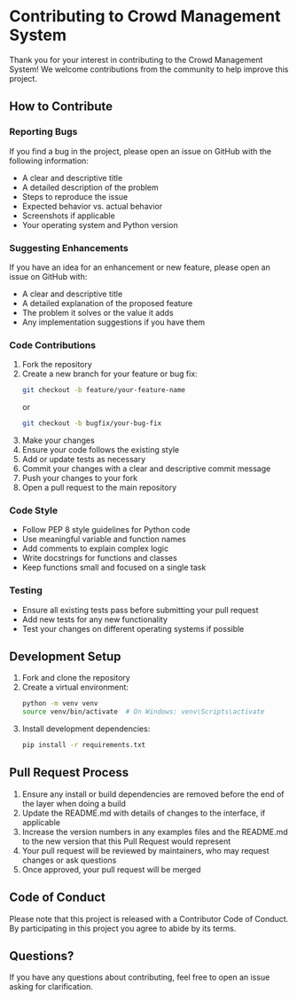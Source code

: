 # Contributing to Crowd Management System

Thank you for your interest in contributing to the Crowd Management System! We welcome contributions from the community to help improve this project.

## How to Contribute

### Reporting Bugs

If you find a bug in the project, please open an issue on GitHub with the following information:
- A clear and descriptive title
- A detailed description of the problem
- Steps to reproduce the issue
- Expected behavior vs. actual behavior
- Screenshots if applicable
- Your operating system and Python version

### Suggesting Enhancements

If you have an idea for an enhancement or new feature, please open an issue on GitHub with:
- A clear and descriptive title
- A detailed explanation of the proposed feature
- The problem it solves or the value it adds
- Any implementation suggestions if you have them

### Code Contributions

1. Fork the repository
2. Create a new branch for your feature or bug fix:
   ```bash
   git checkout -b feature/your-feature-name
   ```
   or
   ```bash
   git checkout -b bugfix/your-bug-fix
   ```
3. Make your changes
4. Ensure your code follows the existing style
5. Add or update tests as necessary
6. Commit your changes with a clear and descriptive commit message
7. Push your changes to your fork
8. Open a pull request to the main repository

### Code Style

- Follow PEP 8 style guidelines for Python code
- Use meaningful variable and function names
- Add comments to explain complex logic
- Write docstrings for functions and classes
- Keep functions small and focused on a single task

### Testing

- Ensure all existing tests pass before submitting your pull request
- Add new tests for any new functionality
- Test your changes on different operating systems if possible

## Development Setup

1. Fork and clone the repository
2. Create a virtual environment:
   ```bash
   python -m venv venv
   source venv/bin/activate  # On Windows: venv\Scripts\activate
   ```
3. Install development dependencies:
   ```bash
   pip install -r requirements.txt
   ```

## Pull Request Process

1. Ensure any install or build dependencies are removed before the end of the layer when doing a build
2. Update the README.md with details of changes to the interface, if applicable
3. Increase the version numbers in any examples files and the README.md to the new version that this Pull Request would represent
4. Your pull request will be reviewed by maintainers, who may request changes or ask questions
5. Once approved, your pull request will be merged

## Code of Conduct

Please note that this project is released with a Contributor Code of Conduct. By participating in this project you agree to abide by its terms.

## Questions?

If you have any questions about contributing, feel free to open an issue asking for clarification.